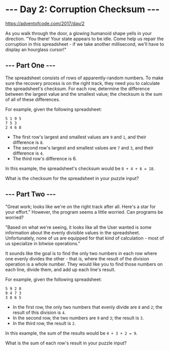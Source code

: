 # --- Day 2: Corruption Checksum ---
https://adventofcode.com/2017/day/2

As you walk through the door, a glowing humanoid shape yells in your direction. "You there! Your state appears to be idle. Come help us repair the corruption in this spreadsheet - if we take another millisecond, we'll have to display an hourglass cursor!"

## --- Part One ---
The spreadsheet consists of rows of apparently-random numbers. To make sure the recovery process is on the right track, they need you to calculate the spreadsheet's checksum. For each row, determine the difference between the largest value and the smallest value; the checksum is the sum of all of these differences.

For example, given the following spreadsheet:
```
5 1 9 5
7 5 3
2 4 6 8
```

  * The first row's largest and smallest values are `9` and `1`, and their difference is `8`.
  * The second row's largest and smallest values are `7` and `3`, and their difference is `4`.
  * The third row's difference is 6.

In this example, the spreadsheet's checksum would be `8 + 4 + 6 = 18`.

What is the checksum for the spreadsheet in your puzzle input?

## --- Part Two ---
"Great work; looks like we're on the right track after all. Here's a star for your effort." However, the program seems a little worried. Can programs be worried?

"Based on what we're seeing, it looks like all the User wanted is some information about the evenly divisible values in the spreadsheet. Unfortunately, none of us are equipped for that kind of calculation - most of us specialize in bitwise operations."

It sounds like the goal is to find the only two numbers in each row where one evenly divides the other - that is, where the result of the division operation is a whole number. They would like you to find those numbers on each line, divide them, and add up each line's result.

For example, given the following spreadsheet:
```
5 9 2 8
9 4 7 3
3 8 6 5
```

  * In the first row, the only two numbers that evenly divide are `8` and `2`; the result of this division is `4`.
  * In the second row, the two numbers are `9` and `3`; the result is `3`.
  * In the third row, the result is `2`.

In this example, the sum of the results would be `4 + 3 + 2 = 9`.

What is the sum of each row's result in your puzzle input?
